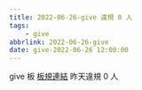 ```yaml
---
title: 2022-06-26-give 違規 0 人
tags:
    - give
abbrlink: 2022-06-26-give
date: give-2022-06-26 12:00:00
---
```

give 板 [板規連結](https://www.ptt.cc/bbs/give/M.1612495900.A.C32.html)
昨天違規 0 人
